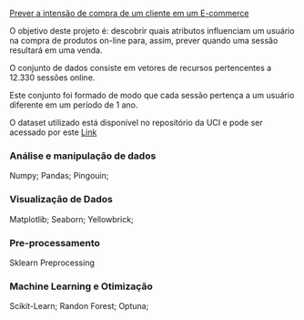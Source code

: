 [Prever a intensão de compra de um cliente em um E-commerce](https://nbviewer.jupyter.org/github/JacqMenin/Prever-intensao-de-compra-de-ecommerce/blob/master/Previsao-Intensao-Compra-Ecommerce.ipynb)

O objetivo deste projeto é: descobrir quais atributos influenciam um usuário na compra de produtos on-line para, assim, prever quando uma sessão resultará em uma venda.

O conjunto de dados consiste em vetores de recursos pertencentes a 12.330 sessões online. 

Este conjunto foi formado de modo que cada sessão pertença a um usuário diferente em um período de 1 ano.

O dataset utilizado está disponível no repositório da UCI e pode ser acessado por este [Link](https://archive.ics.uci.edu/ml/datasets/Online+Shoppers+Purchasing+Intention+Dataset)

### Análise e manipulação de dados

Numpy; Pandas; Pingouin;

### Visualização de Dados

Matplotlib; Seaborn; Yellowbrick;

### Pre-processamento

Sklearn Preprocessing

### Machine Learning e Otimização

Scikit-Learn; Randon Forest; Optuna;
